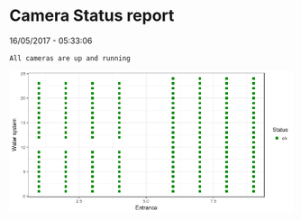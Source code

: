 Camera Status report
================
16/05/2017 - 05:33:06

    All cameras are up and running

![](camreport_files/figure-markdown_github/unnamed-chunk-2-1.png)
